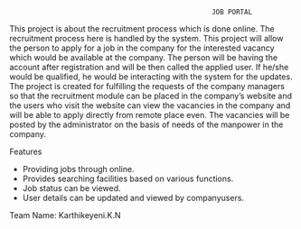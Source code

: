                                                       JOB PORTAL   
 This project is about the recruitment process which is done online. The recruitment process here is handled by the system.
 This project will allow the person to apply for a job in the company for the interested vacancy which would be available at the company.
 The person will be having the account after registration and will be then called the applied user. If he/she would be qualified,
 he would be interacting with the system for the updates. The project is created for fulfilling the requests of the company managers 
 so that the recruitment module can be placed in the company’s website and the users who visit the website can view the vacancies in 
 the company and will be able to apply directly from remote place even. The vacancies will be posted by the administrator on the basis
 of needs of the manpower in the company. 


Features 

* Providing jobs through online.
* Provides searching facilities based on various functions.
* Job status can be viewed.
* User details can be updated and viewed by companyusers.




Team 
Name: Karthikeyeni.K.N
